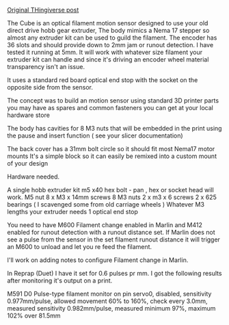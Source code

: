 [Original THingiverse post](https://www.thingiverse.com/thing:4781812)

The Cube is an optical filament motion sensor designed to use your old direct drive hobb gear extruder, The body mimics a Nema 17 stepper so almost any extruder kit can be used to guild the filament. The encoder has 36 slots and should provide down to 2mm jam or runout detection. I have tested it running at 5mm.
It will work with whatever size filament your extruder kit can handle and since it's driving an encoder wheel material transparency isn't an issue.

It uses a standard red board optical end stop with the socket on the opposite side from the sensor.

The concept was to build an motion sensor using standard 3D printer parts you may have as spares and common fasteners you can get at your local hardware store

The body has cavities for 8 M3 nuts that will be embedded in the print using the pause and insert function ( see your slicer documentation)

The back cover has a 31mm bolt circle so it should fit most Nema17 motor mounts
It's a simple block so it can easily be remixed into a custom mount of your design

Hardware needed.

A single hobb extruder kit
m5 x40 hex bolt - pan , hex or socket head will work.
M5 nut
8 x M3 x 14mm screws
8 M3 nuts
2 x m3 x 6 screws
2 x 625 bearings ( I scavenged some from old carriage wheels )
Whatever M3 lengths your extruder needs
1 optical end stop

You need to have M600 Filament change enabled in Marlin and M412 enabled for runout detection with a runout distance set. If Marlin does not see a pulse from the sensor in the set filament runout distance it will trigger an M600 to unload and let you re feed the filament.

I'll work on adding notes to configure Filament change in Marlin.

In Reprap (Duet) I have it set for 0.6 pulses pr mm. I got the following results after monitoring it's output on a print.

M591 D0
Pulse-type filament monitor on pin servo0, disabled, sensitivity 0.977mm/pulse, allowed movement 60% to 160%, check every 3.0mm, measured sensitivity 0.982mm/pulse, measured minimum 97%, maximum 102% over 81.5mm
